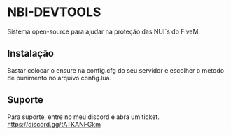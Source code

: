 
# NBI-DEVTOOLS

Sistema open-source para ajudar na proteção das NUI`s do FiveM.



## Instalação

Bastar colocar o ensure na config.cfg do seu servidor e escolher o metodo de punimento no arquivo config.lua.


    
## Suporte

Para suporte, entre no meu discord e abra um ticket. https://discord.gg/tATKANFGkm

